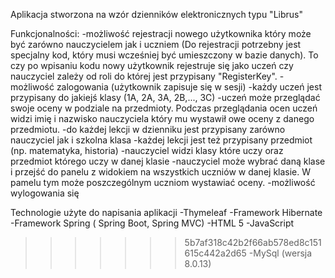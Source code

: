 Aplikacja stworzona na wzór dzienników elektronicznych typu "Librus"

Funkcjonalności:
-możliwość rejestracji nowego użytkownika który może być zarówno nauczycielem jak i uczniem (Do rejestracji potrzebny jest specjalny kod, który musi wcześniej być umieszczony w bazie danych). To czy po wpisaniu kodu nowy użytkownik rejestruje się jako uczeń czy nauczyciel zależy od roli do której jest przypisany "RegisterKey".
-możliwość zalogowania (użytkownik zapisuje się w sesji)
-każdy uczeń jest przypisany do jakiejś klasy (1A, 2A, 3A, 2B,..., 3C)
-uczeń może przeglądać swoje oceny w podziale na przedmioty. Podczas przeglądania ocen uczeń widzi imię i nazwisko nauczyciela który mu wystawił owe oceny z danego przedmiotu.
-do każdej lekcji w dzienniku jest przypisany zarówno nauczyciel jak i szkolna klasa
-każdej lekcji jest też przypisany przedmiot (np. matematyka, historia)
-nauczyciel widzi klasy które uczy oraz przedmiot którego uczy w danej klasie
-nauczyciel może wybrać daną klase i przejść do panelu z widokiem na wszystkich uczniów w danej klasie. W pamelu tym może poszczególnym uczniom wystawiać oceny.
-możliwość wylogowania się

Technologie użyte do napisania aplikacji
-Thymeleaf
-Framework Hibernate
-Framework Spring ( Spring Boot, Spring MVC)
-HTML 5
-JavaScript
>>>>>>> 5b7af318c42b2f66ab578ed8c151615c442a2d65
-MySql (wersja 8.0.13)
